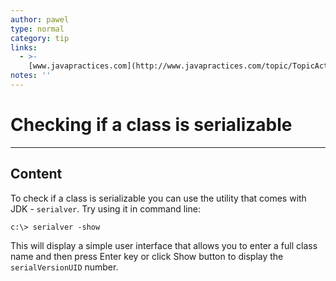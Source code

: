 ```yaml
---
author: pawel
type: normal
category: tip
links:
  - >-
    [www.javapractices.com](http://www.javapractices.com/topic/TopicAction.do?Id=45){website}
notes: ''
---
```


# Checking if a class is serializable


---

## Content

To check if a class is serializable you can use the utility that comes with JDK - `serialver`. Try using it in command line:

```plain-text
c:\> serialver -show
```

This will display a simple user interface that allows you to enter a full class name and then press Enter key or click Show button to display the `serialVersionUID` number.
 
